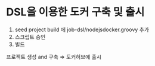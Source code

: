 # DSL을 이용한 도커 구축 및 출시

1. seed project build 에 job-dsl/nodejsdocker.groovy 추가
2. 스크립트 승인
3. 빌드

프로젝트 생성 and 구축 ⇒ 도커허브에 출시